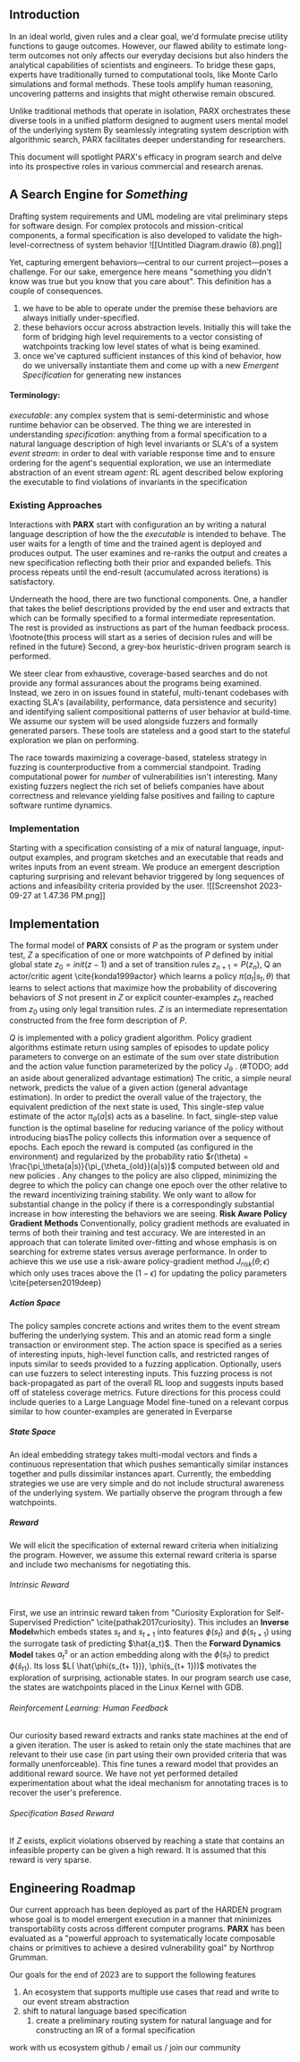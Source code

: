 ## Introduction
In an ideal world, given rules and a clear goal, we'd formulate precise utility functions to gauge outcomes. However, our flawed ability to estimate long-term outcomes not only affects our everyday decisions but also hinders the analytical capabilities of scientists and engineers. To bridge these gaps, experts have traditionally turned to computational tools, like Monte Carlo simulations and formal methods. These tools amplify human reasoning, uncovering patterns and insights that might otherwise remain obscured.

Unlike traditional methods that operate in isolation, PARX orchestrates these diverse tools in a unified platform designed to augment users mental model of the underlying system By seamlessly integrating system description with algorithmic search, PARX facilitates deeper understanding for researchers.

This document will spotlight PARX's efficacy in program search and delve into its prospective roles in various commercial and research arenas.
##  A Search Engine for *Something*
Drafting system requirements and UML modeling are vital preliminary steps for software design.  For complex protocols and mission-critical components, a formal specification is also developed to validate the high-level-correctness of system behavior
![[Untitled Diagram.drawio (8).png]]

Yet, capturing emergent behaviors—central to our current project—poses a challenge. For our sake, emergence here means "something you didn't know was true but you know that you care about". This definition has a couple of consequences. 
1. we have to be able to operate under the premise these behaviors are always initially under-specified.
2. these behaviors occur across abstraction levels. Initially this will take the form of bridging high level requirements to a vector consisting of watchpoints tracking low level states of what is being examined. 
3. once we've captured sufficient instances of this kind of behavior, how do we universally instantiate them and come up with a new *Emergent Specification* for generating new instances
#### Terminology:
*executable*: any complex system that is semi-deterministic and whose runtime behavior can be observed. The thing we are interested in understanding
*specification*: anything from a formal specification to a natural language description of high level invariants or SLA's of a system
*event stream*: in order to deal with variable response time and to ensure ordering for the agent's sequential exploration, we use an intermediate abstraction of an event stream 
*agent*: RL agent described below exploring the executable to find violations of invariants in the specification

### Existing Approaches 
Interactions with **PARX** start with configuration an by writing a natural language description of how the the *executable* is intended to behave. The user waits for a length of time and the trained agent is deployed and produces output. The user examines and re-ranks the output and creates a new specification reflecting both their prior and expanded beliefs. This process repeats until the end-result (accumulated across iterations) is satisfactory. 

Underneath the hood, there are two functional components. One, a handler that takes the belief descriptions provided by the end user and extracts that which can be formally specified to a formal intermediate representation. The rest is provided as instructions as part of the human feedback process. \footnote{this process will start as a series of decision rules and will be refined in the future} Second, a grey-box heuristic-driven program search is performed. 

We steer clear from exhaustive, coverage-based searches and do not provide any formal assurances about the programs being examined. Instead, we zero in on issues found in stateful, multi-tenant codebases with exacting SLA's (availability, performance, data persistence and security) and identifying salient compositional patterns of user behavior at build-time. We assume our system will be used alongside fuzzers and formally generated parsers. These tools are stateless and a good start to the stateful exploration we plan on performing. 

The race towards maximizing a coverage-based, stateless strategy in fuzzing is counterproductive from a commercial standpoint. Trading computational power for _number_ of vulnerabilities isn't interesting. Many existing fuzzers neglect  the rich set of beliefs companies have about correctness and relevance yielding false positives and failing to capture software runtime dynamics. 

### Implementation
Starting with a  specification consisting of a mix of  natural language, input-output examples, and program sketches and an executable that reads and writes inputs from an event stream. We produce an emergent description capturing surprising and relevant behavior triggered by long sequences of actions and infeasibility criteria provided by the user.
![[Screenshot 2023-09-27 at 1.47.36 PM.png]]
## Implementation
The formal model of **PARX** consists of  $P$ as the program or system under test, $Z$ a specification of one or more watchpoints of $P$ defined by initial global state $z_0 = init(z-1)$ and a set of transition rules $z_{n+1}  = P(z_n)$, Q an actor/critic agent \cite{konda1999actor} which learns  a policy $\pi(a_t | s_t, \theta)$ that learns to select actions that maximize how the probability of discovering behaviors of $S$ not present in $Z$ or explicit counter-examples $z_n$ reached from $z_0$ using only legal transition rules. $Z$ is an intermediate representation constructed from the free form description of $P$. 

$Q$ is implemented with a policy gradient algorithm. Policy gradient algorithms estimate return using samples of episodes to update policy parameters to converge on an  estimate of the sum over state distribution and the action value function parameterized by the policy $J_\theta$ . (#TODO; add an aside about generalized advantage estimation) The critic, a simple neural network, predicts the value of a given action (general advantage estimation). In order to predict the overall value of the trajectory, the equivalent prediction of the next state is used, This single-step value  estimate of the actor $\pi_\theta(a|s)$ acts as a baseline. In fact, single-step value function is the optimal baseline for reducing variance of the policy without introducing biasThe policy collects this information over a sequence of epochs. Each epoch the reward is computed (as configured in the environment) and regularized by the probability ratio $r(\theta) = \frac{\pi_\theta(a|s)}{\pi_{\theta_{old}}(a|s)}$ computed between  old and new policies . Any changes to the policy are also clipped, minimizing the degree to which the policy can change one epoch over the other relative to the reward incentivizing training stability.  We only want to allow for substantial change in the policy if there is a correspondingly substantial increase in how interesting the behaviors we are seeing. 
**Risk Aware Policy Gradient Methods** Conventionally, policy gradient methods are evaluated in terms of both their training and test accuracy. We are interested in an approach that can tolerate limited over-fitting and whose emphasis is on searching for extreme states versus average performance. In order to achieve this we use use a risk-aware policy-gradient method  $J_{risk}(\theta; \epsilon)$  which only uses traces above the $(1 - \epsilon)$ for updating the policy parameters \cite{petersen2019deep}
##### Action Space
The policy samples concrete actions and writes them to the event stream buffering the underlying system. This and an atomic read form a single transaction or environment step. The action space is specified as a series of interesting inputs, high-level function calls, and restricted ranges of inputs similar to seeds provided to a fuzzing application. Optionally, users can use fuzzers to select interesting inputs. This fuzzing process is not back-propagated as part of the overall RL loop and suggests inputs based off of stateless coverage metrics. Future directions for this process could include queries to a Large Language Model fine-tuned on a relevant corpus similar to how counter-examples are generated in Everparse
##### State Space
An ideal embedding strategy takes multi-modal vectors and finds a continuous representation that  which pushes semantically similar instances together and pulls dissimilar instances apart. Currently, the embedding strategies we use are very simple and do not include structural awareness of the underlying system.  We partially observe the program through a few watchpoints.
##### Reward 
We will elicit the specification of external reward criteria when initializing the program. However, we assume this external reward criteria is sparse and include two mechanisms for negotiating this. 
###### Intrinsic Reward
First, we use an intrinsic reward taken from  "Curiosity Exploration for Self-Supervised Prediction" \cite{pathak2017curiosity}. This includes an  **Inverse Model**which embeds states $s_t$ and $s_{t+1}$ into features  $\phi(s_t)$ and $\phi(s_{t+ 1})$ using the surrogate task of predicting $\hat{a_t}$. Then the **Forward Dynamics Model**  takes $a^{s}_t$ or an action embedding along with the $\phi(s_t)$ to predict $\phi(\hat{s}_{t 1})$. Its loss  $L( \hat{\phi(s_{t+ 1})}, \phi(s_{t+ 1}))$  motivates the exploration of surprising, actionable states. In our program search use case, the states are watchpoints placed in the Linux Kernel with GDB. 
###### Reinforcement Learning: Human Feedback
Our curiosity based reward extracts and ranks state machines at the end of a given iteration. The user is asked to retain only  the state machines that are relevant to their use case (in part using their own provided criteria that was formally unenforceable). This fine tunes a reward model that provides an additional reward source. We have not yet performed detailed experimentation about what the ideal mechanism for annotating traces is to recover the user's preference.
###### Specification Based Reward
If $Z$ exists, explicit violations observed by reaching a state that contains an infeasible property can be given a high reward. It is assumed that this reward is very sparse.
## Engineering Roadmap 
Our current approach has been deployed as part of the HARDEN program whose goal is to model emergent execution in a manner that  minimizes transportability costs across different computer programs. **PARX** has been evaluated as a "powerful approach to systematically locate composable chains or primitives to achieve a desired vulnerability goal" by Northrop Grumman. 

Our goals for the end of 2023 are to support the following features
1. An ecosystem that supports multiple use cases that read and write to our event stream abstraction
2. shift to natural language based specification
	1. create a preliminary routing system for natural language and for constructing an IR of a formal specification

work with us  ecosystem github / email us / join our community 


  